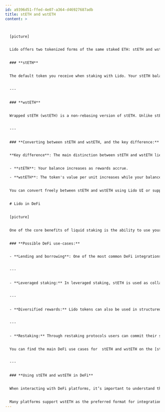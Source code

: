 ```yaml
---
id: a9396d51-ffed-4e07-a364-d46927687adb
title: stETH and wstETH
content: >



  [picture]


  Lido offers two tokenized forms of the same staked ETH: stETH and wstETH. Both tokens represent your staked ETH and allow you to participate in the Ethereum ecosystem while earning staking rewards, but they behave differently and are suitable for different use cases.


  ### **stETH**


  The default token you receive when staking with Lido. Your stETH balance updates daily to reflect earned rewards, so your holdings potentially grow automatically over time. You can use stETH within various applications, and its balance adjusts without any manual action on your part. Because stETH grows in quantity, it’s useful in applications that support rebasing tokens,  where the balance can change automatically. However, some DeFi protocols don’t support this type of token behavior.


  ---


  ### **wstETH**


  Wrapped stETH (wstETH) is a non-rebasing version of stETH. Unlike stETH, the balance of wstETH remains fixed; instead, the value per unit increases to reflect earned rewards. This wrapping process effectively locks the staking growth into the token’s price rather than its quantity, making wstETH ideal for protocols or scenarios where a constant token balance is required. wstETH is better suited for DeFi protocols that require fixed-balance tokens, for example, lending platforms, vaults, or smart contracts that don’t handle rebasing.


  ---


  ### **Converting between stETH and wstETH, and the key difference:**


  **Key difference**: The main distinction between stETH and wstETH lies in how they handle rewards:


  - **stETH**: Your balance increases as rewards accrue.

  - **wstETH**: The token's value per unit increases while your balance stays the same.


  You can convert freely between stETH and wstETH using Lido UI or supported DeFi apps. Both tokens represent the same staking position, but they differ in how that position is tracked over time (balance vs. value).


  # Lido in DeFi


  [picture]


  One of the core benefits of liquid staking is the ability to use your staked tokens while still earning staking rewards. Both **stETH** and **wstETH** are integrated into a wide range of DeFi protocols across Ethereum and supported chains.


  ### **Possible DeFi use-cases:**


  - **Lending and borrowing**: One of the most common DeFi integrations for Lido tokens is lending and borrowing on platforms like Aave. In this use case, users can deposit their stETH or wstETH as collateral to borrow other assets such as stablecoins or ETH. Alternatively, users can lend their tokens to earn third-party rewards on top of the staking rewards already accruing from Lido.


  ---


  - **Leveraged staking:** In leveraged staking, stETH is used as collateral to borrow ETH, which is then staked again, creating a loop that amplifies staking growth. While leveraged staking can enhance rewards, it also introduces increased liquidation risk due to price volatility or shifts in protocol parameters.


  ---


  - **Diversified rewards:** Lido tokens can also be used in structured DeFi products designed to optimize or diversify staking yield. These products may include auto-compounding vaults, fixed yield, or variable yield instruments. These mechanisms are ideal for users seeking more control over the way their rewards are generated or distributed.


  ---


  - **Restaking:** Through restaking protocols users can commit their stETH/wstETH as collateral and receive LRTs (liquid restaking tokens) with third-party rewards, which may include protocol points, tokens, or additional rewards.


  You can find the main DeFi use cases for  stETH and wstETH on the [stETH in DeFi page.](https://lido.fi/steth-in-defi)


  ---


  ### **Using stETH and wstETH in DeFi**


  When interacting with DeFi platforms, it’s important to understand the difference between stETH and wstETH. **stETH** is a rebasing token—its balance increases daily to reflect staking rewards. However, not all DeFi protocols can support rebasing behavior. In such cases, **wstETH** is used instead. It wraps stETH into a non-rebasing format, keeping the token balance constant while the value increases over time.


  Many platforms support wstETH as the preferred format for integrations. Users can freely convert between the two formats using the Lido UI or directly through supported DeFi apps. Before using any specific DeFi product, it’s recommended to verify which token format is supported. For an up-to-date overview of supported integrations, token formats, and network availability, refer to the DeFi app itself or to the [Lido Ecosystem page.](https://lido.fi/lido-ecosystem)
---
```


